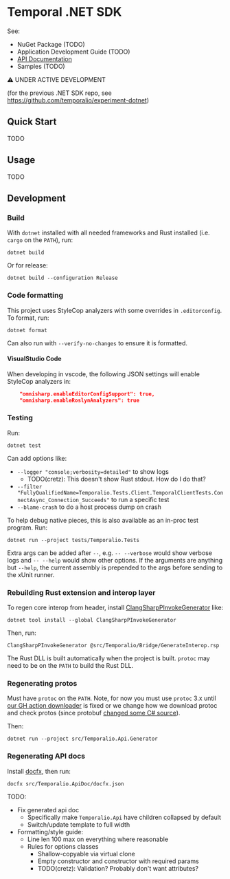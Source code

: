 # Temporal .NET SDK

See:

* NuGet Package (TODO)
* Application Development Guide (TODO)
* [API Documentation](https://dotnet.temporal.io/api)
* Samples (TODO)

⚠️ UNDER ACTIVE DEVELOPMENT

(for the previous .NET SDK repo, see https://github.com/temporalio/experiment-dotnet)

## Quick Start

TODO

## Usage

TODO

## Development

### Build

With `dotnet` installed with all needed frameworks and Rust installed (i.e.
`cargo` on the `PATH`), run:

    dotnet build

Or for release:

    dotnet build --configuration Release

### Code formatting

This project uses StyleCop analyzers with some overrides in `.editorconfig`. To format, run:

    dotnet format

Can also run with `--verify-no-changes` to ensure it is formatted.

#### VisualStudio Code

When developing in vscode, the following JSON settings will enable StyleCop analyzers in:

```json
    "omnisharp.enableEditorConfigSupport": true,
    "omnisharp.enableRoslynAnalyzers": true
```

### Testing

Run:

    dotnet test

Can add options like:

* `--logger "console;verbosity=detailed"` to show logs
  * TODO(cretz): This doesn't show Rust stdout. How do I do that?
* `--filter "FullyQualifiedName=Temporalio.Tests.Client.TemporalClientTests.ConnectAsync_Connection_Succeeds"` to run a
  specific test
* `--blame-crash` to do a host process dump on crash

To help debug native pieces, this is also available as an in-proc test program. Run:

    dotnet run --project tests/Temporalio.Tests

Extra args can be added after `--`, e.g. `-- --verbose` would show verbose logs and `-- --help` would show other
options. If the arguments are anything but `--help`, the current assembly is prepended to the args before sending to the
xUnit runner.

### Rebuilding Rust extension and interop layer

To regen core interop from header, install
[ClangSharpPInvokeGenerator](https://github.com/dotnet/ClangSharp#generating-bindings) like:

    dotnet tool install --global ClangSharpPInvokeGenerator

Then, run:

    ClangSharpPInvokeGenerator @src/Temporalio/Bridge/GenerateInterop.rsp

The Rust DLL is built automatically when the project is built. `protoc` may need to be on the `PATH` to build the Rust
DLL.

### Regenerating protos

Must have `protoc` on the `PATH`. Note, for now you must use `protoc` 3.x until
[our GH action downloader](https://github.com/arduino/setup-protoc/issues/33) is fixed or we change how we download
protoc and check protos (since protobuf
[changed some C# source](https://github.com/protocolbuffers/protobuf/pull/9981)).

Then:

    dotnet run --project src/Temporalio.Api.Generator

### Regenerating API docs

Install [docfx](https://dotnet.github.io/docfx/), then run:

    docfx src/Temporalio.ApiDoc/docfx.json

TODO:

* Fix generated api doc
  * Specifically make `Temporalio.Api` have children collapsed by default
  * Switch/update template to full width
* Formatting/style guide:
  * Line len 100 max on everything where reasonable
  * Rules for options classes
    * Shallow-copyable via virtual clone
    * Empty constructor and constructor with required params
    * TODO(cretz): Validation? Probably don't want attributes?